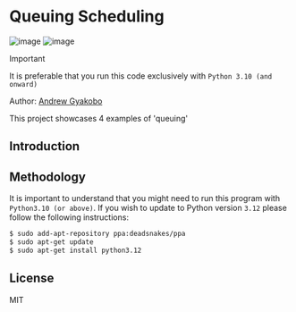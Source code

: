 # Queuing Scheduling 

![image](https://img.shields.io/badge/Python-FFD43B?style=for-the-badge&logo=python&logoColor=blue)
![image](https://img.shields.io/badge/windows%20terminal-4D4D4D?style=for-the-badge&logo=windows%20terminal&logoColor=white)

>[!IMPORTANT]
>It is preferable that you run this code exclusively with `Python 3.10 (and onward)`

Author: [Andrew Gyakobo](https://github.com/Gyakobo)

This project showcases 4 examples of 'queuing'

## Introduction

## Methodology

It is important to understand that you might need to run this program with `Python3.10 (or above)`. If you wish to update to Python version `3.12` please follow the following instructions: 

```bash
$ sudo add-apt-repository ppa:deadsnakes/ppa
$ sudo apt-get update
$ sudo apt-get install python3.12
```

## License
MIT